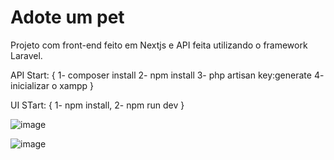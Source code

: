 # Adote um pet

Projeto com front-end feito em Nextjs e API feita utilizando o framework Laravel.

API Start: {
  1- composer install
  2- npm install
  3- php artisan key:generate
  4- inicializar o xampp
}

UI STart: {
  1- npm install,
  2- npm run dev
}


![image](https://user-images.githubusercontent.com/81524432/177015767-38c7c569-a102-457f-8757-9ba66ccd7ae1.png)

![image](https://user-images.githubusercontent.com/81524432/177015778-30aae793-470b-4231-bb54-f8ba55aecd6a.png)
